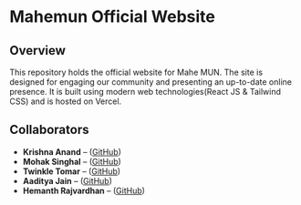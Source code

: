 # Mahemun Official Website

## Overview
This repository holds the official website for Mahe MUN. The site is designed for engaging our community and presenting an up-to-date online presence. It is built using modern web technologies(React JS & Tailwind CSS) and is hosted on Vercel.

## Collaborators

- **Krishna Anand** – ([GitHub](https://github.com/krishna-086))
- **Mohak Singhal** – ([GitHub](https://github.com/Mohak-Singhal))
- **Twinkle Tomar** – ([GitHub](https://github.com/tomartwinkle))
- **Aaditya Jain** – ([GitHub](https://github.com/A4dii))
- **Hemanth Rajvardhan** – ([GitHub](https://github.com/blurhack))

